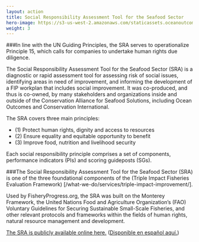 ```yaml
---
layout: action
title: Social Responsibility Assessment Tool for the Seafood Sector
hero-image: https://s3-us-west-2.amazonaws.com/staticassets.oceanoutcomes.org/hero+photos/funding-facility-hero.jpg
weight: 3
---
```


###In line with the UN Guiding Principles, the SRA serves to operationalize Principle 15, which calls for companies to undertake human rights due diligence.

The Social Responsibility Assessment Tool for the Seafood Sector (SRA) is a diagnostic or rapid assessment tool for assessing risk of social issues, identifying areas in need of improvement, and informing the development of a FIP workplan that includes social improvement. It was co-produced, and thus is co-owned, by many stakeholders and
organizations inside and outside of the Conservation Alliance for Seafood Solutions, including Ocean Outcomes and Conservation International.

The SRA covers three main principles: 

  * (1) Protect human rights, dignity and access to resources  
  * (2) Ensure equality and equitable opportunity to benefit  
  * (3) Improve food, nutrition and livelihood security  

Each social responsibility principle comprises a set of components, performance indicators (PIs) and scoring guideposts (SGs).

###The Social Responsibility Assessment Tool for the Seafood Sector (SRA) is one of the three foundational components of the (Triple Impact Fisheries Evaluation Framework) [/what-we-do/services/triple-impact-improvement/].

Used by FisheryProgress.org, the SRA was built on the Monterey Framework, the United Nations Food and Agriculture Organization’s (FAO) Voluntary Guidelines for Securing Sustainable Small-Scale Fisheries, and other relevant protocols and frameworks within the fields of human rights, natural resource management and development.

<a href="https://docs.wixstatic.com/ugd/2cb952_2c49ff86074441428dc979cafaa5be9d.pdf" target="_blank">The SRA is publicly available online here.</a> (<a href="https://pescandofuturoprospero.com/wp-content/uploads/2021/09/Herramienta-de-Evaluacion-Social-CFIP.pdf" target="_blank">Disponible en español aquí.</a>)
